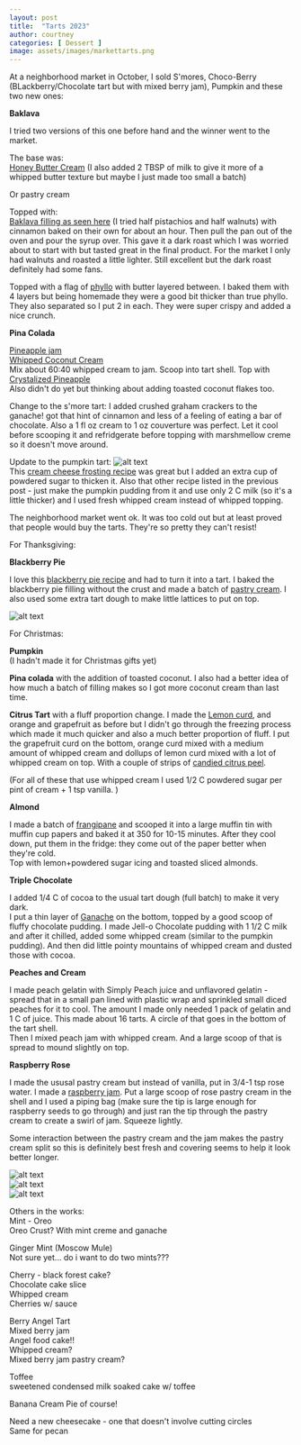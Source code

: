 ```yaml
---
layout: post
title:  "Tarts 2023"
author: courtney
categories: [ Dessert ]
image: assets/images/markettarts.png
---
```

At a neighborhood market in October, I sold S'mores, Choco-Berry (BLackberry/Chocolate tart but with mixed berry jam), Pumpkin and these two new ones:

**Baklava**

I tried two versions of this one before hand and the winner went to the market.

The base was:<br>
[Honey Butter Cream](https://www.sugarologie.com/recipes/honey-buttercream-recipe#recipe-card) (I also added 2 TBSP of milk to give it more of a whipped butter texture but maybe I just made too small a batch) 

Or pastry cream

Topped with:<br>
[Baklava filling as seen here](https://natashaskitchen.com/baklava-recipe/]) (I tried half pistachios and half walnuts) with cinnamon baked on their own for about an hour. Then pull the pan out of the oven and pour the syrup over. This gave it a dark roast which I was worried about to start with but tasted great in the final product. For the market I only had walnuts and roasted a little lighter. Still excellent but the dark roast definitely had some fans.

Topped with a flag of [phyllo](https://theloopywhisk.com/2022/01/23/gluten-free-filo-pastry/) with butter layered between. I baked them with 4 layers but being homemade they were a good bit thicker than true phyllo. They also separated so I put 2 in each. They were super crispy and added a nice crunch. 

**Pina Colada**

[Pineapple jam](https://kitchendreaming.com/pineapple-jam#recipe)<br>
[Whipped Coconut Cream](https://www.theendlessmeal.com/how-to-make-vegan-coconut-whipped-cream/)<br>
Mix about 60:40 whipped cream to jam. Scoop into tart shell. Top with [Crystalized Pineapple](https://www.sonshinekitchen.com/crystallized-pineapple-sweet-snack-3-ingredients/)<br>
Also didn't do yet but thinking about adding toasted coconut flakes too.

Change to the s'more tart: I added crushed graham crackers to the ganache! got that hint of cinnamon and less of a feeling of eating a bar of chocolate. Also a 1 fl oz cream to 1 oz couverture was perfect. Let it cool before scooping it and refridgerate before topping with marshmellow creme so it doesn't move around.

Update to the pumpkin tart: ![alt text](../../assets/images/blackberrytart.jpg "Blackbery Tart")<br>
This [cream cheese frosting recipe](https://handletheheat.com/best-cream-cheese-frosting/) was great but I added an extra cup of powdered sugar to thicken it. Also that other recipe listed in the previous post - just make the pumpkin pudding from it and use only 2 C milk (so it's a little thicker) and I used fresh whipped cream instead of whipped topping. 

The neighborhood market went ok. It was too cold out but at least proved that people would buy the tarts. They're so pretty they can't resist!


For Thanksgiving:

**Blackberry Pie**<br>

I love this [blackberry pie recipe](https://www.simplyrecipes.com/recipes/blackberry_pie/) and had to turn it into a tart. 
I baked the blackberry pie filling without the crust and made a batch of [pastry cream](https://www.preppykitchen.com/vanilla-custard/). I also used some extra tart dough to make little lattices to put on top. 

![alt text](../../assets/images/blackberrytart.jpg "Blackbery Tart")

For Christmas:

**Pumpkin**<br>
(I hadn't made it for Christmas gifts yet)<br>

**Pina colada** with the addition of toasted coconut. I also had a better idea of how much a batch of filling makes so I got more coconut cream than last time. 

**Citrus Tart** with a fluff proportion change. I made the [Lemon curd](https://www.preppykitchen.com/lemon-curd/), and orange and grapefruit as before but I didn't go through the freezing process which made it much quicker and also a much better proportion of fluff. I put the grapefruit curd on the bottom, orange curd mixed with a medium amount of whipped cream and dollups of lemon curd mixed with a lot of whipped cream on top. With a couple of strips of [candied citrus peel](https://www.marthastewart.com/313211/candied-citrus-peels).

(For all of these that use whipped cream I used 1/2 C powdered sugar per pint of cream + 1 tsp vanilla. )


**Almond**

I made a batch of [frangipane](https://www.abakingjourney.com/almond-cream-filling-frangipane/) and scooped it into a large muffin tin with muffin cup papers and baked it at 350 for 10-15 minutes. After they cool down, put them in the fridge: they come out of the paper better when they're cold. <br>
Top with lemon+powdered sugar icing and toasted sliced almonds.


**Triple Chocolate**

I added 1/4 C of cocoa to the usual tart dough (full batch) to make it very dark. <br>
I put a thin layer of [Ganache](https://www.sallysbakingaddiction.com/chocolate-ganache/) on the bottom, topped by a good scoop of fluffy chocolate pudding. I made Jell-o Chocolate pudding with 1 1/2 C milk and after it chilled, added some whipped cream (similar to the pumpkin pudding). And then did little pointy mountains of whipped cream and dusted those with cocoa. 


**Peaches and Cream**

I made peach gelatin with Simply Peach juice and unflavored gelatin - spread that in a small pan lined with plastic wrap and sprinkled small diced peaches for it to cool. The amount I made only needed 1 pack of gelatin and 1 C of juice. This made about 16 tarts. A circle of that goes in the bottom of the tart shell.<br>
Then I mixed peach jam with whipped cream. And a large scoop of that is spread to mound slightly on top. 


**Raspberry Rose**

I made the ususal pastry cream but instead of vanilla, put in 3/4-1 tsp rose water. I made a [raspberry jam](https://www.alphafoodie.com/easy-homemade-raspberry-jam-recipe). Put a large scoop of rose pastry cream in the shell and I used a piping bag (make sure the tip is large enough for raspberry seeds to go through) and just ran the tip through the pastry cream to create a swirl of jam. Squeeze lightly. 

Some interaction between the pastry cream and the jam makes the pastry cream split so this is definitely best fresh and covering seems to help it look better longer. 

![alt text](../../assets/images/tartbox2.png "Tart Tray")<br>
![alt text](../../assets/images/almondtart.png "Almond Tart")<br>
![alt text](../../assets/images/peachtart.png "Peach Tart")<br>

Others in the works:<br>
Mint - Oreo<br>
Oreo Crust? With mint creme and ganache<br>

Ginger Mint (Moscow Mule)<br>
Not sure yet... do i want to do two mints???<br>

Cherry - black forest cake?<br>
Chocolate cake slice<br>
Whipped cream<br>
Cherries w/ sauce<br>

Berry Angel Tart<br>
Mixed berry jam<br>
Angel food cake!!<br>
Whipped cream?<br>
Mixed berry jam pastry cream?<br>

Toffee <br>
sweetened condensed milk soaked cake w/ toffee<br>

Banana Cream Pie of course!

Need a new cheesecake - one that doesn't involve cutting circles<br>
Same for pecan<br>
